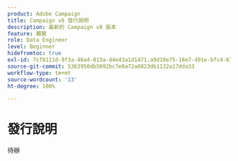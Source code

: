 ```yaml
---
product: Adobe Campaign
title: Campaign v8 發行說明
description: 最新的 Campaign v8 版本
feature: 概覽
role: Data Engineer
level: Beginner
hidefromtoc: true
exl-id: 7cf8111d-9f3a-46a4-813a-d4e43a1d1471,a9d18e75-18e7-491e-bfc4-671c3600396e
source-git-commit: 5363950db5092bc7e0a72a0823db1132a17dda33
workflow-type: tm+mt
source-wordcount: '13'
ht-degree: 100%

---
```


# 發行說明

待辦
